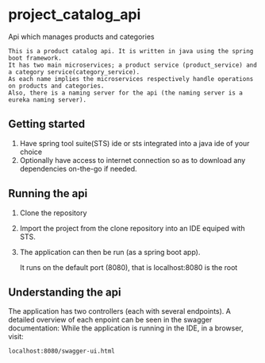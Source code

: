 # project_catalog_api

Api which manages products and categories

	This is a product catalog api. It is written in java using the spring boot framework.
	It has two main microservices; a product service (product_service) and a category service(category_service). 
	As each name implies the microservices respectively handle operations on products and categories. 
	Also, there is a naming server for the api (the naming server is a eureka naming server).
	
## Getting started
1.  Have spring tool suite(STS) ide or sts integrated into a java ide of your choice
2.	Optionally have access to internet connection so as to download any dependencies on-the-go if needed.

## Running the api

1.	Clone the repository
2.  Import the project from the clone repository into an IDE equiped with STS.
3.	The application can then be run (as a spring boot app).
	
	It runs on the default port (8080), that is localhost:8080 is the root

## Understanding the api

	
The application has two controllers (each with several endpoints). 
A detailed overview of each enpoint can be seen in the swagger documentation: 
While the application is running in the IDE, in a browser, visit:

	localhost:8080/swagger-ui.html

